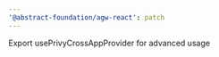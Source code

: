 ```yaml
---
'@abstract-foundation/agw-react': patch
---
```


Export usePrivyCrossAppProvider for advanced usage
